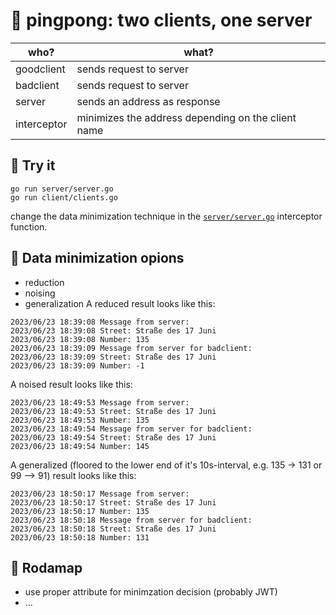 # 🏓 pingpong: two clients, one server

| who? | what? |
| ----------- | ----------- |
| goodclient | sends request to server |
| badclient | sends request to server |
| server | sends an address as response |
| interceptor | minimizes the address depending on the client name |

## 🧪 Try it
```
go run server/server.go
go run client/clients.go
```
change the data minimization technique in the [```server/server.go```](server/server.go) interceptor function.

## 🥸 Data minimization opions 
- reduction
- noising
- generalization
A reduced result looks like this:
```
2023/06/23 18:39:08 Message from server: 
2023/06/23 18:39:08 Street: Straße des 17 Juni 
2023/06/23 18:39:08 Number: 135
2023/06/23 18:39:09 Message from server for badclient: 
2023/06/23 18:39:09 Street: Straße des 17 Juni 
2023/06/23 18:39:09 Number: -1
```
A noised result looks like this:
```
2023/06/23 18:49:53 Message from server: 
2023/06/23 18:49:53 Street: Straße des 17 Juni 
2023/06/23 18:49:53 Number: 135
2023/06/23 18:49:54 Message from server for badclient: 
2023/06/23 18:49:54 Street: Straße des 17 Juni 
2023/06/23 18:49:54 Number: 145
```
A generalized (floored to the lower end of it's 10s-interval, e.g. 135 -> 131 or 99 --> 91) result looks like this:
```
2023/06/23 18:50:17 Message from server: 
2023/06/23 18:50:17 Street: Straße des 17 Juni 
2023/06/23 18:50:17 Number: 135
2023/06/23 18:50:18 Message from server for badclient: 
2023/06/23 18:50:18 Street: Straße des 17 Juni 
2023/06/23 18:50:18 Number: 131
```



## 🧭 Rodamap
- use proper attribute for minimzation decision (probably JWT)
- ...
